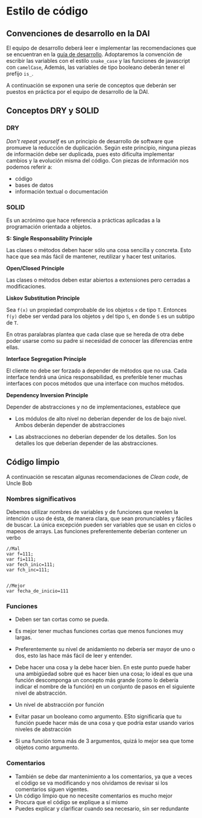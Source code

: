 # Estilo de código

## Convenciones de desarrollo en la DAI

El equipo de desarrollo deberá leer e implementar las recomendaciones que se encuentran en la [guía de desarrollo](https://github.com/flkt-crnpio/dai-guia-de-buenas-practicas).
Adoptaremos la convención de escribir las variables con el estilo `snake_case` y las funciones de javascript con `camelCase`, Además, las variables de tipo booleano deberán tener el prefijo `is_`.

A continuación se exponen una serie de conceptos que deberán ser puestos en práctica por el equipo de desarrollo de la DAI.



## Conceptos DRY y SOLID

### DRY

*Don't repeat yourself* es un principio de desarrollo de software que promueve la reducción de duplicación. Según este principio, ninguna piezas de información debe ser duplicada, pues esto dificulta implementar cambios y la evolución misma del código. Con piezas de información nos podemos referir a:
- código
- bases de datos
- información textual o documentación 


### SOLID

Es un acrónimo que hace referencia a prácticas aplicadas a la programación orientada a objetos.

**S: Single Responsability Principle**

Las clases o métodos deben hacer sólo una cosa sencilla y concreta. Esto hace que sea más fácil de mantener, reutilizar y hacer test unitarios.

**Open/Closed Principle**

Las clases o métodos deben estar abiertos a extensiones pero cerradas a modificaciones.

**Liskov Substitution Principle**

Sea `f(x)` un propiedad comprobable de los objetos `x` de tipo `T`. Entonces `f(y)` debe ser verdad para los objetos `y` del tipo `S`, en donde `S` es un subtipo de `T`.

En otras paralabras plantea que cada clase que se hereda de otra debe poder usarse como su padre si necesidad de conocer las diferencias entre ellas. 

**Interface Segregation Principle**

El cliente no debe ser forzado a depender de métodos que no usa.
Cada interface tendrá una  única responsabilidad, es preferible tener muchas interfaces con pocos métodos que una interface con muchos métodos.

**Dependency Inversion Principle**

Depender de abstracciones y no de implementaciones, establece que 
* Los módulos de alto nivel no deberían depender de los de bajo nivel. Ambos deberán depender de abstracciones

* Las abstracciones no deberían depender de los detalles. Son los detalles los que deberían depender de las abstracciones.


## Código limpio

A continuación se rescatan algunas recomendaciones de *Clean code*, de Uncle Bob 

### Nombres significativos

Debemos utilizar nombres de variables y de funciones que revelen la intención o uso de ésta, de manera clara, que sean pronunciables y fáciles de buscar. La única excepción pueden ser variables que se usan en ciclos o mapeos de arrays. Las funciones preferentemente deberían contener un verbo

```
//Mal
var f=111;
var fi=111;
var fech_inic=111;
var fch_inc=111;


//Mejor
var fecha_de_inicio=111
```

### Funciones

- Deben ser tan cortas como se pueda. 
- Es mejor tener muchas funciones cortas que menos funciones muy largas. 
- Preferentemente su nivel de anidamiento no debería ser mayor de uno o dos, esto las hace más fácil de leer y entender. 
- Debe hacer una cosa y la debe hacer bien. En este punto puede haber una ambigüedad sobre qué es hacer bien una cosa; lo ideal es que una función descomponga un concepto más grande (como lo debería indicar el nombre de la función) en un conjunto de pasos en el siguiente nivel de abstracción.
- Un nivel de abstracción por función

- Evitar pasar un booleano como argumento. ESto significaría que tu función puede hacer más de una cosa y que podría estar usando varios niveles de abstracción 

- Si una función toma más de 3 argumentos, quizá lo mejor sea que tome objetos como argumento.

### Comentarios

- También se debe dar mantenimiento a los comentarios, ya que a veces el código se va modificando y nos olvidamos de revisar si los comentarios siguen vigentes. 
- Un código limpio que no necesite comentarios es mucho mejor
- Procura que el código se explique a sí mismo
- Puedes explicar y clarificar cuando sea necesario, sin ser redundante